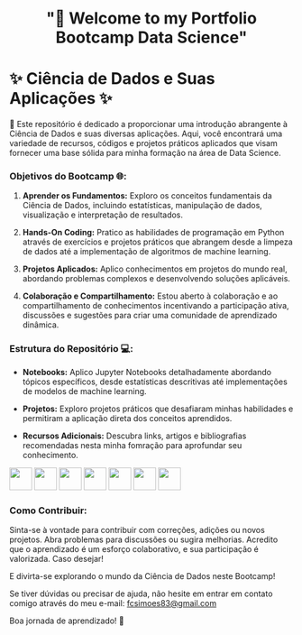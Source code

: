 ﻿<div align="center">
  <h1>"👋 Welcome to my Portfolio Bootcamp Data Science"</h1>
</div>

# ✨ Ciência de Dados e Suas Aplicações ✨


🚀 Este repositório é dedicado a proporcionar uma introdução abrangente à Ciência de Dados e suas diversas aplicações. Aqui, você encontrará uma variedade de recursos, códigos e projetos práticos aplicados que visam fornecer uma base sólida para minha formação na área de Data Science.

### Objetivos do Bootcamp 🌐:

1. **Aprender os Fundamentos:** Exploro os conceitos fundamentais da Ciência de Dados, incluindo estatísticas, manipulação de dados, visualização e interpretação de resultados.

2. **Hands-On Coding:** Pratico as habilidades de programação em Python através de exercícios e projetos práticos que abrangem desde a limpeza de dados até a implementação de algoritmos de machine learning.

3. **Projetos Aplicados:** Aplico conhecimentos em projetos do mundo real, abordando problemas complexos e desenvolvendo soluções aplicáveis.

4. **Colaboração e Compartilhamento:** Estou aberto à colaboração e ao compartilhamento de conhecimentos incentivando a participação ativa, discussões e sugestões para criar uma comunidade de aprendizado dinâmica.

### Estrutura do Repositório 💻:

- **Notebooks:** Aplico Jupyter Notebooks detalhadamente abordando tópicos específicos, desde estatísticas descritivas até implementações de modelos de machine learning.

- **Projetos:** Exploro projetos práticos que desafiaram minhas habilidades e permitiram a aplicação direta dos conceitos aprendidos.

- **Recursos Adicionais:** Descubra links, artigos e bibliografias recomendadas nesta minha fomração para aprofundar seu conhecimento.


<!-- **fabiocarvalhosimoes/Fabio-C-Simoes** is a ✨ _special_ ✨ repository because its `README.md` (this file) appears on your GitHub profile. -->



<img src="https://cdn.jsdelivr.net/gh/devicons/devicon@latest/icons/vscode/vscode-original-wordmark.svg" width="40" height="40"/> <img src="https://cdn.jsdelivr.net/gh/devicons/devicon/icons/git/git-original.svg" width="40" height="40"/> <img src="https://cdn.jsdelivr.net/gh/devicons/devicon@latest/icons/anaconda/anaconda-original-wordmark.svg" width="40" height="40"/> <img src="https://cdn.jsdelivr.net/gh/devicons/devicon@latest/icons/jupyter/jupyter-original-wordmark.svg" width="40" height="40"/> <img src="https://cdn.jsdelivr.net/gh/devicons/devicon@latest/icons/python/python-original-wordmark.svg" width="40" height="40"/> <img src="https://cdn.jsdelivr.net/gh/devicons/devicon@latest/icons/numpy/numpy-original-wordmark.svg" width="40" height="40"/> <img src="https://cdn.jsdelivr.net/gh/devicons/devicon@latest/icons/pandas/pandas-original-wordmark.svg" width="40" height="40"/> 






### Como Contribuir:

Sinta-se à vontade para contribuir com correções, adições ou novos projetos. Abra problemas para discussões ou sugira melhorias. Acredito que o aprendizado é um esforço colaborativo, e sua participação é valorizada. 
Caso desejar!

E divirta-se explorando o mundo da Ciência de Dados neste Bootcamp! 

Se tiver dúvidas ou precisar de ajuda, não hesite em entrar em contato comigo através do meu e-mail: fcsimoes83@gmail.com

Boa jornada de aprendizado! 🚀
